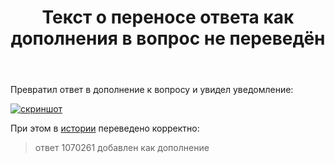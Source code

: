﻿---
title: "Текст о переносе ответа как дополнения в вопрос не переведён"
se.owner.user_id: 178988
se.owner.display_name: "Qwertiy"
se.owner.link: "https://ru.meta.stackoverflow.com/users/178988/qwertiy"
se.link: "https://ru.meta.stackoverflow.com/questions/10023/%d0%a2%d0%b5%d0%ba%d1%81%d1%82-%d0%be-%d0%bf%d0%b5%d1%80%d0%b5%d0%bd%d0%be%d1%81%d0%b5-%d0%be%d1%82%d0%b2%d0%b5%d1%82%d0%b0-%d0%ba%d0%b0%d0%ba-%d0%b4%d0%be%d0%bf%d0%be%d0%bb%d0%bd%d0%b5%d0%bd%d0%b8%d1%8f-%d0%b2-%d0%b2%d0%be%d0%bf%d1%80%d0%be%d1%81-%d0%bd%d0%b5-%d0%bf%d0%b5%d1%80%d0%b5%d0%b2%d0%b5%d0%b4%d1%91%d0%bd"
se.question_id: 10023
se.post_type: question
---
<p>Превратил ответ в дополнение к вопросу и увидел уведомление:</p>

<p><a href="https://i.stack.imgur.com/rWvqX.png" rel="nofollow noreferrer"><img src="https://i.stack.imgur.com/rWvqX.png" alt="скриншот"></a></p>

<p>При этом в <a href="https://ru.stackoverflow.com/posts/1063337/revisions">истории</a> переведено корректно:</p>

<blockquote>
  <p>ответ 1070261 добавлен как дополнение</p>
</blockquote>
